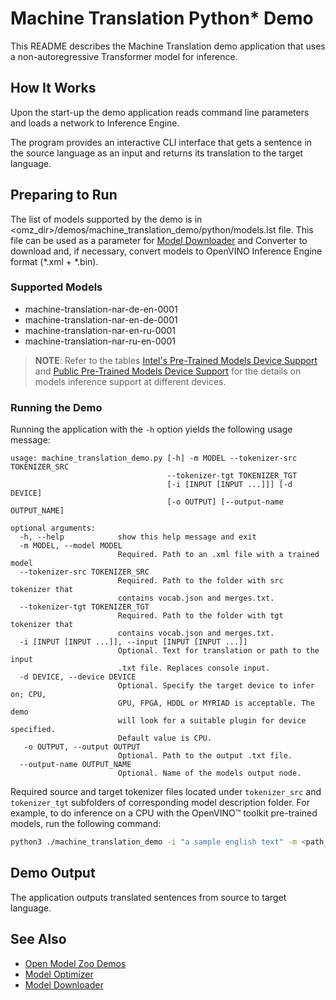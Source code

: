# Machine Translation Python\* Demo

This README describes the Machine Translation demo application that uses a non-autoregressive Transformer model for inference.

## How It Works

Upon the start-up the demo application reads command line parameters and loads a network to Inference Engine.

The program provides an interactive CLI interface that gets a sentence in the source language as an input and returns its translation to the target language.

## Preparing to Run

The list of models supported by the demo is in <omz_dir>/demos/machine_translation_demo/python/models.lst file.
This file can be used as a parameter for [Model Downloader](../../../tools/downloader/README.md) and Converter to download and, if necessary, convert models to OpenVINO Inference Engine format (\*.xml + \*.bin).

### Supported Models

* machine-translation-nar-de-en-0001
* machine-translation-nar-en-de-0001
* machine-translation-nar-en-ru-0001
* machine-translation-nar-ru-en-0001

> **NOTE**: Refer to the tables [Intel's Pre-Trained Models Device Support](../../../models/intel/device_support.md) and [Public Pre-Trained Models Device Support](../../../models/public/device_support.md) for the details on models inference support at different devices.

### Running the Demo

Running the application with the `-h` option yields the following usage message:

```
usage: machine_translation_demo.py [-h] -m MODEL --tokenizer-src TOKENIZER_SRC
                                   --tokenizer-tgt TOKENIZER_TGT
                                   [-i [INPUT [INPUT ...]]] [-d DEVICE]
                                   [-o OUTPUT] [--output-name OUTPUT_NAME]

optional arguments:
  -h, --help            show this help message and exit
  -m MODEL, --model MODEL
                        Required. Path to an .xml file with a trained model
  --tokenizer-src TOKENIZER_SRC
                        Required. Path to the folder with src tokenizer that
                        contains vocab.json and merges.txt.
  --tokenizer-tgt TOKENIZER_TGT
                        Required. Path to the folder with tgt tokenizer that
                        contains vocab.json and merges.txt.
  -i [INPUT [INPUT ...]], --input [INPUT [INPUT ...]]
                        Optional. Text for translation or path to the input
                        .txt file. Replaces console input.
  -d DEVICE, --device DEVICE
                        Optional. Specify the target device to infer on; CPU,
                        GPU, FPGA, HDDL or MYRIAD is acceptable. The demo
                        will look for a suitable plugin for device specified.
                        Default value is CPU.
   -o OUTPUT, --output OUTPUT
                        Optional. Path to the output .txt file.
  --output-name OUTPUT_NAME
                        Optional. Name of the models output node.
```

Required source and target tokenizer files located under `tokenizer_src` and `tokenizer_tgt` subfolders of corresponding model description folder.
For example, to do inference on a CPU with the OpenVINO&trade; toolkit pre-trained models, run the following command:

```sh
python3 ./machine_translation_demo -i "a sample english text" -m <path_to_model>/machine-translation-nar-en-de-0001.xml --tokenizer-src <omz_root>/models/intel/machine-translation-nar-en-de-0001/tokenizer_src --tokenizer-tgt <omz_root>/models/intel/machine-translation-nar-en-de-0001/tokenizer_tgt
```

## Demo Output

The application outputs translated sentences from source to target language.

## See Also

* [Open Model Zoo Demos](../../README.md)
* [Model Optimizer](https://docs.openvinotoolkit.org/latest/_docs_MO_DG_Deep_Learning_Model_Optimizer_DevGuide.html)
* [Model Downloader](../../../tools/downloader/README.md)

